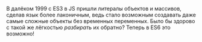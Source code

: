 В далёком 1999 с ES3 в JS пришли литералы объектов и массивов, сделав язык более лаконичным, ведь стало возможным создавать даже самые сложные объекты без временных переменных. Было бы здорово с такой же лёгкостью _разбирать_ их обратно? Теперь в ES6 это возможно!
